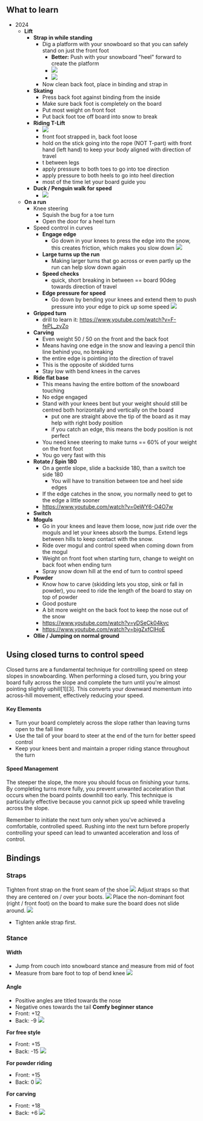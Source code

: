 ## What to learn
- 2024
	- **Lift**
		- **Strap in while standing**
			- Dig a platform with your snowboard so that you can safely stand on just the front foot
				- **Better:** Push with your snowboard "heel" forward to create the platform
				- ![](../../../attachments/CleanShot%202024-12-25%20at%2023.24.00@2x.png)
				- ![](../../../attachments/CleanShot%202024-12-25%20at%2023.24.36.gif)
			- Now clean back foot, place in binding and strap in
		- **Skating**
			- Press back foot against binding from the inside
			- Make sure back foot is completely on the board
			- Put most weight on front foot
			- Put back foot toe off board into snow to break
		- **Riding T-Lift**
			- ![](../../../attachments/Pasted%20image%2020240118151500.png)
			- front foot strapped in, back foot loose
			- hold on the stick going into the rope (NOT T-part) with front hand (left hand) to keep your body aligned with direction of travel
			- t between legs
			- apply pressure to both toes to go into toe direction
			- apply pressure to both heels to go into heel direction
			- most of the time let your board guide you
		- **Duck / Penguin walk for speed**
			- ![](../../../attachments/CleanShot%202024-01-14%20at%2014.03.19.gif)
	- **On a run**
		- Knee steering
			- Squish the bug for a toe turn
			- Open the door for a heel turn
		- Speed control in curves
			- **Engage edge**
				- Go down in your knees to press the edge into the snow, this creates friction, which makes you slow down
				  ![](../../../attachments/Stop.gif)
			- **Large turns up the run**
				- Making larger turns that go across or even partly up the run can help slow down again
			- **Speed checks**
				- quick, short breaking in between == board 90deg towards direction of travel
			- **Edge pressure for speed**
				- Go down by bending your knees and extend them to push pressure into your edge to pick up some speed
				  ![](../../../attachments/CleanShot%202024-01-14%20at%2010.57.06@2x.png)
		- **Gripped turn**
			- drill to learn it: https://www.youtube.com/watch?v=F-fePL_zvZo
		- **Carving**
			- Even weight 50 / 50 on the front and the back foot
			- Means having one edge in the snow and leaving a pencil thin line behind you, no breaking
			- the entire edge is pointing into the direction of travel
			- This is the opposite of skidded turns
			- Stay low with bend knees in the carves
		- **Ride flat base**
			- This means having the entire bottom of the snowboard touching
			- No edge engaged
			- Stand with your knees bent but your weight should still be centred both horizontally and vertically on the board
				- put one are straight above the tip of the board as it may help with right body position
				- if you catch an edge, this means the body position is not perfect
			- You need knee steering to make turns == 60% of your weight on the front foot
			- You go very fast with this
		- **Rotate / Spin 180**
			- On a gentle slope, slide a backside 180, than a switch toe side 180
				- You will have to transition between toe and heel side edges
			- If the edge catches in the snow, you normally need to get to the edge a little sooner
			- https://www.youtube.com/watch?v=0eWY6-O4O7w
		- **Switch**
		- **Moguls**
			- Go in your knees and leave them loose, now just ride over the moguls and let your knees absorb the bumps. Extend legs between hills to keep contact with the snow.
			- Ride over mogul and control speed when coming down from the mogul
			- Weight on front foot when starting turn, change to weight on back foot when ending turn
			- Spray snow down hill at the end of turn to control speed
		- **Powder**
			- Know how to carve (skidding lets you stop, sink or fall in powder), you need to ride the length of the board to stay on top of powder
			- Good posture
			- A bit more weight on the back foot to keep the nose out of the snow
			- https://www.youtube.com/watch?v=yDSeCk04kvc
			- https://www.youtube.com/watch?v=bjgZxfClHoE
		- **Ollie / Jumping on normal ground**

## Using closed turns to control speed

Closed turns are a fundamental technique for controlling speed on steep slopes in snowboarding. When performing a closed turn, you bring your board fully across the slope and complete the turn until you're almost pointing slightly uphill[1][3]. This converts your downward momentum into across-hill movement, effectively reducing your speed.

#### Key Elements
- Turn your board completely across the slope rather than leaving turns open to the fall line
- Use the tail of your board to steer at the end of the turn for better speed control
- Keep your knees bent and maintain a proper riding stance throughout the turn

#### Speed Management
The steeper the slope, the more you should focus on finishing your turns. By completing turns more fully, you prevent unwanted acceleration that occurs when the board points downhill too early. This technique is particularly effective because you cannot pick up speed while traveling across the slope.

Remember to initiate the next turn only when you've achieved a comfortable, controlled speed. Rushing into the next turn before properly controlling your speed can lead to unwanted acceleration and loss of control.
## Bindings

### Straps
Tighten front strap on the front seam of the shoe  ![](../../../attachments/CleanShot%202024-01-11%20at%2013.28.34@2x.png)
Adjust straps so that they are centered on / over your boots.
![](../../../attachments/CleanShot%202024-01-11%20at%2014.24.04@2x.png)
Place the non-dominant foot (right / front foot) on the board to make sure the board does not slide around.
![](../../../attachments/CleanShot%202024-01-11%20at%2014.25.42@2x.png)
- Tighten ankle strap first.
### Stance
#### Width 
- Jump from couch into snowboard stance and measure from mid of foot
- Measure from bare foot to top of bend knee
  ![](../../../attachments/CleanShot%202024-01-11%20at%2013.57.07@2x.png)
#### Angle
- Positive angles are titled towards the nose
- Negative ones towards the tail
**Comfy beginner stance**
- Front: +12
- Back: -9
![](../../../attachments/CleanShot%202024-01-11%20at%2013.57.56@2x.png)

**For free style**
- Front: +15
- Back: -15
![](../../../attachments/CleanShot%202024-01-11%20at%2013.56.00@2x.png)

**For powder riding**
- Front: +15
- Back: 0
![](../../../attachments/CleanShot%202024-01-11%20at%2013.54.34@2x.png)

**For carving**
- Front: +18
- Back: +6
![](../../../attachments/CleanShot%202024-01-11%20at%2014.00.14@2x.png)